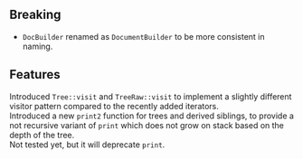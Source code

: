 ## Breaking

- `DocBuilder` renamed as `DocumentBuilder` to be more consistent in naming.

## Features

Introduced `Tree::visit` and `TreeRaw::visit` to implement a slightly different visitor pattern compared to the recently added iterators.  
Introduced a new `print2` function for trees and derived siblings, to provide a not recursive variant of `print` which does not grow on stack based on the depth of the tree.  
Not tested yet, but it will deprecate `print`.